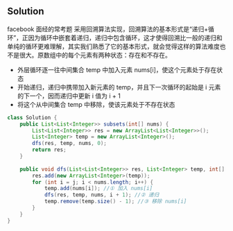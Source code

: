 ## Solution
facebook 面经的常考题
采用回溯算法实现，回溯算法的基本形式是“递归+循环”，正因为循环中嵌套着递归，递归中包含循环，这才使得回溯比一般的递归和单纯的循环更难理解，其实我们熟悉了它的基本形式，就会觉得这样的算法难度也不是很大。原数组中的每个元素有两种状态：存在和不存在。

- 外层循环逐一往中间集合 temp 中加入元素 nums[i]，使这个元素处于存在状态
- 开始递归，递归中携带加入新元素的 temp，并且下一次循环的起始是 i 元素的下一个，因而递归中更新 i 值为 i + 1
- 将这个从中间集合 temp 中移除，使该元素处于不存在状态

```java
class Solution {
    public List<List<Integer>> subsets(int[] nums) {
        List<List<Integer>> res = new ArrayList<List<Integer>>();
        List<Integer> temp = new ArrayList<Integer>();
        dfs(res, temp, nums, 0);
        return res;
    }
    
    public void dfs(List<List<Integer>> res, List<Integer> temp, int[] nums, int j) {
        res.add(new ArrayList<Integer>(temp));
        for (int i = j; i < nums.length; i++) {
            temp.add(nums[i]); //① 加入 nums[i]
            dfs(res, temp, nums, i + 1); //② 递归
            temp.remove(temp.size() - 1); //③ 移除 nums[i]
        }
    }
}

```